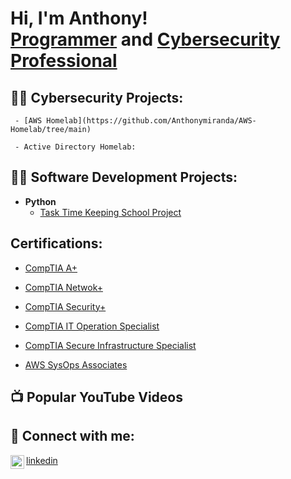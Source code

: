 <h1>Hi, I'm Anthony! <br/><a href="https://github.com/anthonymiranda">Programmer</a> and <a href="http://www.linkedin.com/in/anthony-m-0b5489284">Cybersecurity Professional</a>

<h2>👨‍💻 Cybersecurity Projects:</h2>
     
     - [AWS Homelab](https://github.com/Anthonymiranda/AWS-Homelab/tree/main)
      
     - Active Directory Homelab: 
     
<h2>👨‍💻 Software Development Projects:</h2>

- <b>Python</b>
  - [Task Time Keeping School Project](https://github.com/Anthonymiranda/Python-Time-Keeping-Project/tree/main)
    
 
<h2> Certifications:</h2>

- [CompTIA A+](https://www.certmetrics.com/comptia/public/download_e_cert.aspx?cert=4C549BB31D856B06B448FF7846990EFFO59E604F01907E968A4D937271C67E0B5)

- [CompTIA Netwok+](https://www.certmetrics.com/comptia/public/download_e_cert.aspx?cert=FDBD47E0938C5820966CD0B5C68B42AFO5746BBC83AE32D1C286E201DB2BA6FFB)

- [CompTIA Security+](https://www.certmetrics.com/comptia/public/download_e_cert.aspx?cert=69F5FD26EC30E93394C321C1E5FE9C11OD50083531F1D17A29915155DA248512C)

- [CompTIA IT Operation Specialist](https://www.credly.com/badges/c36dbb62-b44a-4dc8-820e-f5ae1e764b52/linked_in_profile)

- [CompTIA Secure Infrastructure Specialist](https://www.credly.com/badges/c42b7c4a-c364-4b9d-a9c2-abae0b214260/linked_in_profile)

- [AWS SysOps Associates](https://www.credly.com/badges/91768c59-1c2d-4619-9673-d40eb1e90f38/public_url)
  
<h2>📺 Popular YouTube Videos</h2>


<h2> 🤳 Connect with me:</h2>

<img align="left" alt="anthonymiranda | LinkedIn" width="22px" src="https://cdn.jsdelivr.net/npm/simple-icons@v3/icons/linkedin.svg" />[linkedin](http://www.linkedin.com/in/anthony-m-0b5489284)
